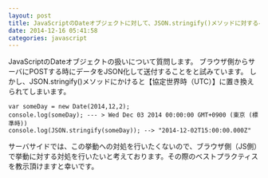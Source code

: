 ```yaml
---
layout: post
title: JavaScriptのDateオブジェクトに対して、JSON.stringify()メソッドに対するベストプラクティスを教えてください
date: 2014-12-16 05:41:58
categories: javascript
---
```

<!-- {% raw %} -->
<p>JavaScriptのDateオブジェクトの扱いについて質問します。
ブラウザ側からサーバにPOSTする時にデータをJSON化して送付することをと試みています。
しかし、JSON.stringify()メソッドにかけると【協定世界時（UTC）】に置き換えられてしまいます。</p>

<pre><code>var someDay = new Date(2014,12,2);
console.log(someDay); --- &gt; Wed Dec 03 2014 00:00:00 GMT+0900 (東京 (標準時))
console.log(JSON.stringify(someDay)); --&gt; "2014-12-02T15:00:00.000Z"
</code></pre>

<p>サーバサイドでは、この挙動への対処を行いたくないので、ブラウザ側（JS側）で挙動に対する対処を行いたいと考えております。その際のベストプラクティスを教示頂けますと幸いです。</p>
<!-- {% endraw %} -->
